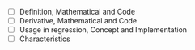 

- [ ] Definition, Mathematical and Code
- [ ] Derivative, Mathematical and Code
- [ ] Usage in regression, Concept and Implementation
- [ ] Characteristics